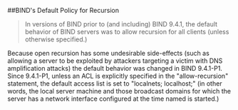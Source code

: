 ##BIND's Default Policy for Recursion

>In versions of BIND prior to (and including) BIND 9.4.1, the default behavior of BIND servers was to allow recursion 
for all clients (unless otherwise specified.)

Because open recursion has some undesirable side-effects (such as allowing a server to be exploited by attackers 
targeting a victim with DNS amplification attacks) the default behavior was changed in BIND 9.4.1-P1. 
Since 9.4.1-P1, unless an ACL is explicitly specified in the "allow-recursion" statement, the default access list
is set to "localnets; localhost;" (in other words, the local server machine and those broadcast domains for which 
the server has a network interface configured at the time named is started.)

